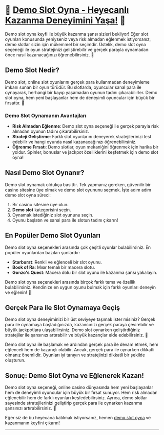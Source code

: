 # 🎰 [Demo Slot Oyna - Heyecanlı Kazanma Deneyimini Yaşa!](https://casinotr.link/gWCRZ4) 🎰

Demo slot oyna keyfi ile büyük kazanma şansı sizleri bekliyor! Eğer slot oyunları konusunda yeniyseniz veya risk almadan eğlenmek istiyorsanız, demo slotlar sizin için mükemmel bir seçimdir. Üstelik, demo slot oyna seçeneği ile oyun stratejinizi geliştirebilir ve gerçek parayla oynamadan önce nasıl kazanacağınızı öğrenebilirsiniz. 🎲

## Demo Slot Nedir?

Demo slot, online slot oyunlarını gerçek para kullanmadan deneyimleme imkanı sunan bir oyun türüdür. Bu slotlarda, oyuncular sanal para ile oynayarak, herhangi bir kayıp yaşamadan oyunun tadını çıkarabilirler. Demo slot oyna, hem yeni başlayanlar hem de deneyimli oyuncular için büyük bir fırsattır. 🎰

### Demo Slot Oynamanın Avantajları

- **Risk Almadan Eğlenme**: Demo slot oyna seçeneği ile gerçek parayla risk almadan oyunun tadını çıkarabilirsiniz.
- **Strateji Geliştirme**: Farklı slot oyunlarını deneyerek stratejilerinizi test edebilir ve hangi oyunda nasıl kazanacağınızı öğrenebilirsiniz.
- **Öğrenme Fırsatı**: Demo slotlar, oyun mekaniğini öğrenmek için harika bir yoldur. Spinler, bonuslar ve jackpot özelliklerini keşfetmek için demo slot oyna!

## Nasıl Demo Slot Oynanır?

Demo slot oynamak oldukça basittir. Tek yapmanız gereken, güvenilir bir casino sitesine üye olmak ve demo slot oyununu seçmek. İşte adım adım demo slot oyna süreci:

1. Bir casino sitesine üye olun.
2. **Demo slot** kategorisini seçin.
3. Oynamak istediğiniz slot oyununu seçin.
4. Oyunu başlatın ve sanal para ile slotun tadını çıkarın!

## En Popüler Demo Slot Oyunları

Demo slot oyna seçenekleri arasında çok çeşitli oyunlar bulabilirsiniz. En popüler oyunlardan bazıları şunlardır:

- **Starburst**: Renkli ve eğlenceli bir slot oyunu.
- **Book of Ra**: Mısır temalı bir macera slotu.
- **Gonzo's Quest**: Macera dolu bir slot oyunu ile kazanma şansı yakalayın.

Demo slot oyna seçenekleri arasında birçok farklı tema ve özellik bulabilirsiniz. Kendinize en uygun oyunu bulmak için farklı oyunları deneyin ve eğlenin! 🎉

## Gerçek Para ile Slot Oynamaya Geçiş

Demo slot oyna deneyiminizi bir üst seviyeye taşımak ister misiniz? Gerçek para ile oynamaya başladığınızda, kazancınızı gerçek paraya çevirebilir ve büyük jackpotlara ulaşabilirsiniz. Demo slot oynarken geliştirdiğiniz stratejiler ile şansınızı artırabilir ve büyük kazançlar elde edebilirsiniz. 🎁

Demo slot oyna ile başlamak ve ardından gerçek para ile devam etmek, hem eğlenceli hem de kazançlı olabilir. Ancak, gerçek para ile oynarken dikkatli olmanız önemlidir. Oyunları iyi tanıyın ve stratejinizi dikkatli bir şekilde oluşturun.

## Sonuç: Demo Slot Oyna ve Eğlenerek Kazan!

Demo slot oyna seçeneği, online casino dünyasında hem yeni başlayanlar hem de deneyimli oyuncular için büyük bir fırsat sunuyor. Hem risk almadan eğlenebilir hem de farklı oyunları keşfedebilirsiniz. Ayrıca, demo slotlar sayesinde stratejilerinizi geliştirip gerçek para ile oynarken kazanma şansınızı artırabilirsiniz. 🎉

Eğer siz de bu heyecana katılmak istiyorsanız, hemen [demo slot oyna](https://casinotr.link/gWCRZ4) ve kazanmanın keyfini çıkarın!

---

